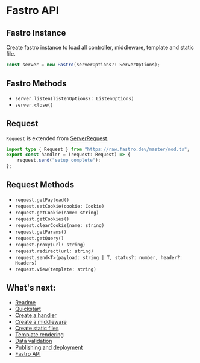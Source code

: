 # Fastro API

## Fastro Instance
Create fastro instance to load all controller, middleware, template and static file.
```ts
const server = new Fastro(serverOptions?: ServerOptions);
```

## Fastro Methods
- `server.listen(listenOptions?: ListenOptions)`
- `server.close()`

## Request
`Request` is extended from [ServerRequest](https://doc.deno.land/https/deno.land/std@0.74.0/http/server.ts#ServerRequest).
```ts
import type { Request } from "https://raw.fastro.dev/master/mod.ts";
export const handler = (request: Request) => {
    request.send("setup complete");
};
```
## Request Methods
- `request.getPayload()`
- `request.setCookie(cookie: Cookie)`
- `request.getCookie(name: string)`
- `request.getCookies()`
- `request.clearCookie(name: string)`
- `request.getParams()`
- `request.getQuery()`
- `request.proxy(url: string)`
- `request.redirect(url: string)`
- `request.send<T>(payload: string | T, status?: number, header?: Headers)`
- `request.view(template: string)`


## What's next:
- [Readme](../readme.md)
- [Quickstart](quickstart.md)
- [Create a handler](handler.md)
- [Create a middleware](middleware.md)
- [Create static files](static.md)
- [Template rendering](rendering.md)
- [Data validation](validation.md)
- [Publishing and deployment](deployment.md)
- [Fastro API](api.md)